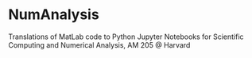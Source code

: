 # NumAnalysis
Translations of MatLab code to Python Jupyter Notebooks for Scientific Computing and Numerical Analysis, AM 205 @ Harvard
